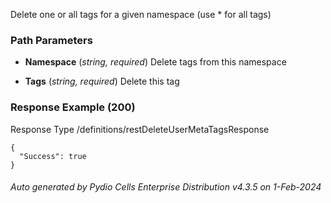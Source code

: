 






 
Delete one or all tags for a given namespace (use * for all tags)  


### Path Parameters

 - **Namespace** (_string, required_) Delete tags from this namespace

 - **Tags** (_string, required_) Delete this tag




### Response Example (200)
Response Type /definitions/restDeleteUserMetaTagsResponse

```
{
  "Success": true
}
```




###### Auto generated by Pydio Cells Enterprise Distribution v4.3.5 on 1-Feb-2024
